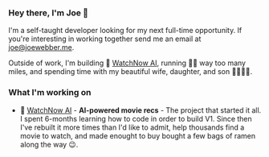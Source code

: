 ### Hey there, I'm Joe 👋

I'm a self-taught developer looking for my next full-time opportunity. If you're interesting in working together send me an email at joe@joewebber.me.

Outside of work, I'm building 🔨 [WatchNow AI](https://watchnowai.com), running 🏃‍♂️ way too many miles, and spending time with my beautiful wife, daughter, and son 👨‍👩‍👧‍👦.

### What I'm working on
- 🎥 [WatchNow AI](https://watchnowai.com) - **AI-powered movie recs** - The project that started it all. I spent 6-months learning how to code in order to build V1. Since then I've rebuilt it more times than I'd like to admit, help thousands find a movie to watch, and made enought to buy bought a few bags of ramen along the way 😉.
